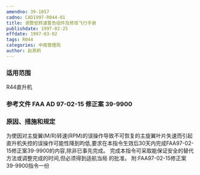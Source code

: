 ```yaml
---
amendno: 39-1857
cadno: CAD1997-R044-01
title: 调整低转速警告组件及修改飞行手册
publishdate: 1997-02-25
effdate: 1997-03-02
tags: R044
categories: 中南管理局
author: 赵燕莉
---
```


### 适用范围 
R44直升机

<!--more-->
### 参考文件    FAA AD 97-02-15 修正案 39-9900

### 原因、措施和规定 
为使因对主旋翼(M/R)转速(RPM)的误操作导致不可恢复的主旋翼叶片失速而引起直升机失控的误操作可能性降到昀低,要求在本指令生效后30天内完成FAA97-02-15修正案39-9900的内容,除非已事先完成。 
    完成本指令可采取能保证安全的替代方法或调整完成的时间,但必须得到适航当局 的批准。 
附:FAA97-02-15修正案39-9900指令一份
